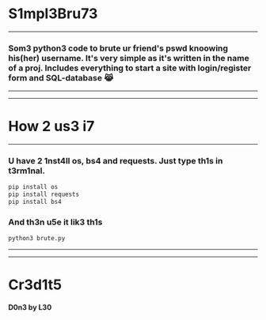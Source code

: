 # S1mpl3Bru73
------------
### Som3 python3 code to brute ur friend's pswd knoowing his(her) username. It's very simple as it's written in the name of a proj. Includes everything to start a site with login/register form and SQL-database :joy_cat:
----------------------------------------------
---------------------------
# How 2 us3 i7
------------
### U have 2 1nst4ll  os, bs4 and requests. Just type th1s in t3rm1nal.
```bash
pip install os
pip install requests
pip install bs4
```
### And th3n u5e it lik3 th1s
```bash
python3 brute.py
```
----------------------------------------------
---------------------------
# Cr3d1t5
#### D0n3 by L30
